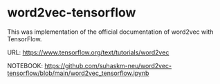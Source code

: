 # word2vec-tensorflow

This was implementation of the official documentation of word2vec with TensorFlow.

URL: https://www.tensorflow.org/text/tutorials/word2vec

NOTEBOOK: https://github.com/suhaskm-neu/word2vec-tensorflow/blob/main/word2vec_tensorflow.ipynb

